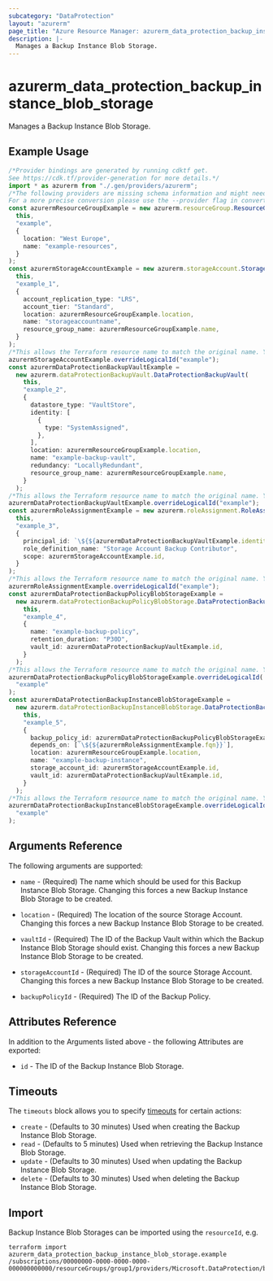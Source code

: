 ```yaml
---
subcategory: "DataProtection"
layout: "azurerm"
page_title: "Azure Resource Manager: azurerm_data_protection_backup_instance_blob_storage"
description: |-
  Manages a Backup Instance Blob Storage.
---
```


# azurerm\_data\_protection\_backup\_instance\_blob\_storage

Manages a Backup Instance Blob Storage.

## Example Usage

```typescript
/*Provider bindings are generated by running cdktf get.
See https://cdk.tf/provider-generation for more details.*/
import * as azurerm from "./.gen/providers/azurerm";
/*The following providers are missing schema information and might need manual adjustments to synthesize correctly: azurerm.
For a more precise conversion please use the --provider flag in convert.*/
const azurermResourceGroupExample = new azurerm.resourceGroup.ResourceGroup(
  this,
  "example",
  {
    location: "West Europe",
    name: "example-resources",
  }
);
const azurermStorageAccountExample = new azurerm.storageAccount.StorageAccount(
  this,
  "example_1",
  {
    account_replication_type: "LRS",
    account_tier: "Standard",
    location: azurermResourceGroupExample.location,
    name: "storageaccountname",
    resource_group_name: azurermResourceGroupExample.name,
  }
);
/*This allows the Terraform resource name to match the original name. You can remove the call if you don't need them to match.*/
azurermStorageAccountExample.overrideLogicalId("example");
const azurermDataProtectionBackupVaultExample =
  new azurerm.dataProtectionBackupVault.DataProtectionBackupVault(
    this,
    "example_2",
    {
      datastore_type: "VaultStore",
      identity: [
        {
          type: "SystemAssigned",
        },
      ],
      location: azurermResourceGroupExample.location,
      name: "example-backup-vault",
      redundancy: "LocallyRedundant",
      resource_group_name: azurermResourceGroupExample.name,
    }
  );
/*This allows the Terraform resource name to match the original name. You can remove the call if you don't need them to match.*/
azurermDataProtectionBackupVaultExample.overrideLogicalId("example");
const azurermRoleAssignmentExample = new azurerm.roleAssignment.RoleAssignment(
  this,
  "example_3",
  {
    principal_id: `\${${azurermDataProtectionBackupVaultExample.identity.fqn}[0].principal_id}`,
    role_definition_name: "Storage Account Backup Contributor",
    scope: azurermStorageAccountExample.id,
  }
);
/*This allows the Terraform resource name to match the original name. You can remove the call if you don't need them to match.*/
azurermRoleAssignmentExample.overrideLogicalId("example");
const azurermDataProtectionBackupPolicyBlobStorageExample =
  new azurerm.dataProtectionBackupPolicyBlobStorage.DataProtectionBackupPolicyBlobStorage(
    this,
    "example_4",
    {
      name: "example-backup-policy",
      retention_duration: "P30D",
      vault_id: azurermDataProtectionBackupVaultExample.id,
    }
  );
/*This allows the Terraform resource name to match the original name. You can remove the call if you don't need them to match.*/
azurermDataProtectionBackupPolicyBlobStorageExample.overrideLogicalId(
  "example"
);
const azurermDataProtectionBackupInstanceBlobStorageExample =
  new azurerm.dataProtectionBackupInstanceBlobStorage.DataProtectionBackupInstanceBlobStorage(
    this,
    "example_5",
    {
      backup_policy_id: azurermDataProtectionBackupPolicyBlobStorageExample.id,
      depends_on: [`\${${azurermRoleAssignmentExample.fqn}}`],
      location: azurermResourceGroupExample.location,
      name: "example-backup-instance",
      storage_account_id: azurermStorageAccountExample.id,
      vault_id: azurermDataProtectionBackupVaultExample.id,
    }
  );
/*This allows the Terraform resource name to match the original name. You can remove the call if you don't need them to match.*/
azurermDataProtectionBackupInstanceBlobStorageExample.overrideLogicalId(
  "example"
);

```

## Arguments Reference

The following arguments are supported:

*   `name` - (Required) The name which should be used for this Backup Instance Blob Storage. Changing this forces a new Backup Instance Blob Storage to be created.

*   `location` - (Required) The location of the source Storage Account. Changing this forces a new Backup Instance Blob Storage to be created.

*   `vaultId` - (Required) The ID of the Backup Vault within which the Backup Instance Blob Storage should exist. Changing this forces a new Backup Instance Blob Storage to be created.

*   `storageAccountId` - (Required) The ID of the source Storage Account. Changing this forces a new Backup Instance Blob Storage to be created.

*   `backupPolicyId` - (Required) The ID of the Backup Policy.

## Attributes Reference

In addition to the Arguments listed above - the following Attributes are exported:

* `id` - The ID of the Backup Instance Blob Storage.

## Timeouts

The `timeouts` block allows you to specify [timeouts](https://www.terraform.io/language/resources/syntax#operation-timeouts) for certain actions:

* `create` - (Defaults to 30 minutes) Used when creating the Backup Instance Blob Storage.
* `read` - (Defaults to 5 minutes) Used when retrieving the Backup Instance Blob Storage.
* `update` - (Defaults to 30 minutes) Used when updating the Backup Instance Blob Storage.
* `delete` - (Defaults to 30 minutes) Used when deleting the Backup Instance Blob Storage.

## Import

Backup Instance Blob Storages can be imported using the `resourceId`, e.g.

```shell
terraform import azurerm_data_protection_backup_instance_blob_storage.example /subscriptions/00000000-0000-0000-0000-000000000000/resourceGroups/group1/providers/Microsoft.DataProtection/backupVaults/vault1/backupInstances/backupInstance1
```
